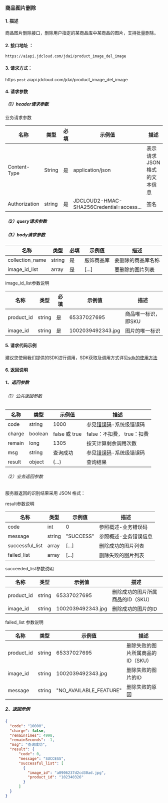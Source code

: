 ### 商品图片删除

#### 1. 描述

商品图片删除接口，删除用户指定的某商品库中某商品的图片，支持批量删除。


#### 2. 接口地址 ：

```
https://aiapi.jdcloud.com/jdai/product_image_del_image
```

#### 3. 请求方式：

https `post` aiapi.jdcloud.com/jdai/product_image_del_image

#### 4. 请求参数

##### （1）header请求参数
业务请求参数

名称 | 类型 | 必填 | 示例值 | 描述
------|------|-----|-----|-----
Content-Type | String | 是 | application/json| 表示请求JSON格式的文本信息
Authorization | string | 是 | JDCLOUD2-HMAC-SHA256Credential=access... | 签名

##### （2）query请求参数

##### （3）body请求参数

名称 | 类型 | 必填 | 示例值 | 描述
------|-----|-----|-----|-----
collection_name | string | 是 | 服饰商品库 | 要删除的商品库名称
image_id_list | array | 是 | [...] |要删除的图片列表

image_id_list参数说明

名称 | 类型 | 必填 | 示例值 | 描述
------|-----|-----|-----|-----
product_id | string | 是 | 65337027695 | 商品唯一标识，即SKU
image_id | string | 是 | 1002039492343.jpg | 图片的唯一标识

#### 5. 请求代码示例
建议您使用我们提供的SDK进行调用，SDK获取及调用方式详见[sdk的使用方法](../Operation-Guide/Use-Sdk.md)

#### 6. 返回说明
##### 1、返回参数

###### （1）公共返回参数

名称 | 类型 | 示例值 | 描述
------|------|-----|-----
code | string | 1000 | 参见[错误码](Error-Code.md)-系统级错误码
charge | boolean | false 或 true | false：不扣费， true：扣费
remain | long | 1305 | 按天计算剩余调用次数
msg | string | 查询成功 | 参见[错误码](Error-Code.md)-系统级错误码
result | object | {...} | 查询结果


###### （2）业务返回参数
服务器返回的识别结果采用 JSON 格式：

result参数说明

名称 | 类型 | 示例值 | 描述
------|-----|-----|-----
code| int | 0 | 参照概述-业务错误码
message | string | "SUCCESS" | 参照概述-业务错误信息
successful_list | array | [...] | 删除成功的图片列表
failed_list | array | [...] | 删除失败的图片列表

succeeded_list参数说明

名称 | 类型 | 示例值 | 描述
------|-----|-----|-----
product_id | string | 65337027695 | 删除成功的图片所属商品的ID（SKU）
image_id | string | 1002039492343.jpg | 删除成功的图片的ID

failed_list 参数说明

名称 | 类型 | 示例值 | 描述
------|-----|-----|-----
product_id | string | 65337027695 | 删除失败的图片所属商品的ID（SKU）
image_id | string | 1002039492343.jpg | 删除失败的图片的ID
message | string | "NO_AVAILABLE_FEATURE" | 删除失败的原因

##### 2、返回示例

```JSON
{
  "code": "10000",
  "charge": false,
  "remainTimes": 4998,
  "remainSeconds": -1,
  "msg": "查询成功",
  "result": {
      "code": 0,
      "message": "SUCCESS",
      "successful_list": [
        {
          "image_id": "a0906237d2cd30ad.jpg",
          "product_id": "102340326"
        }
      ]
  }
}
```